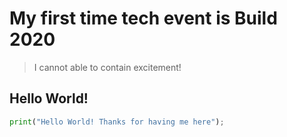 # My first time tech event is Build 2020

> I cannot able to contain excitement!

## Hello World!
```python
print("Hello World! Thanks for having me here");
